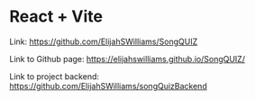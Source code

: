 # React + Vite

Link: https://github.com/ElijahSWilliams/SongQUIZ

Link to Github page: https://elijahswilliams.github.io/SongQUIZ/

Link to project backend: https://github.com/ElijahSWilliams/songQuizBackend

